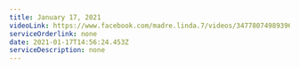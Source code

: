 ```yaml
---
title: January 17, 2021
videoLink: https://www.facebook.com/madre.linda.7/videos/3477807498939646
serviceOrderlink: none
date: 2021-01-17T14:56:24.453Z
serviceDescription: none
---
```

